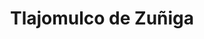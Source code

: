 ---
title: Tlajomulco de Zuñiga
url: /tlajomulco-de-zuniga/
latitude: 20.563
longitude: -103.448
---